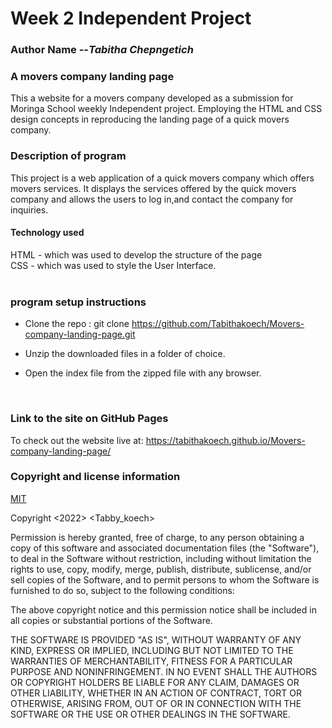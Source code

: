 # Week 2 Independent Project
### **Author Name** --*Tabitha Chepngetich*

### **A movers company landing page**
This a website for a movers company developed as a submission for Moringa School weekly Independent project.
Employing the HTML and CSS design concepts in reproducing the landing page of a quick movers company.

### **Description of program**
This project is a web application  of a quick movers company which offers movers services. It displays the services offered by the quick movers company and allows the users to log in,and contact the company for inquiries.
#### **Technology used**
HTML - which was used to develop the structure of the page <br>   CSS - which was used to style the User Interface.  
<br>

### **program setup instructions**
* Clone  the repo : git clone https://github.com/Tabithakoech/Movers-company-landing-page.git

* Unzip the downloaded files in a folder of choice.

* Open the index file from the zipped file with any browser.
<br>

### **Link to the site on GitHub Pages**
To check out the website live at: https://tabithakoech.github.io/Movers-company-landing-page/
<br>


### **Copyright and license information**
[MIT](https://opensource.org/licenses/MIT)

Copyright <2022> <Tabby_koech>

Permission is hereby granted, free of charge, to any person obtaining a copy of this software and associated documentation files (the "Software"), to deal in the Software without restriction, including without limitation the rights to use, copy, modify, merge, publish, distribute, sublicense, and/or sell copies of the Software, and to permit persons to whom the Software is furnished to do so, subject to the following conditions:

The above copyright notice and this permission notice shall be included in all copies or substantial portions of the Software.

THE SOFTWARE IS PROVIDED "AS IS", WITHOUT WARRANTY OF ANY KIND, EXPRESS OR IMPLIED, INCLUDING BUT NOT LIMITED TO THE WARRANTIES OF MERCHANTABILITY, FITNESS FOR A PARTICULAR PURPOSE AND NONINFRINGEMENT. IN NO EVENT SHALL THE AUTHORS OR COPYRIGHT HOLDERS BE LIABLE FOR ANY CLAIM, DAMAGES OR OTHER LIABILITY, WHETHER IN AN ACTION OF CONTRACT, TORT OR OTHERWISE, ARISING FROM, OUT OF OR IN CONNECTION WITH THE SOFTWARE OR THE USE OR OTHER DEALINGS IN THE SOFTWARE.


